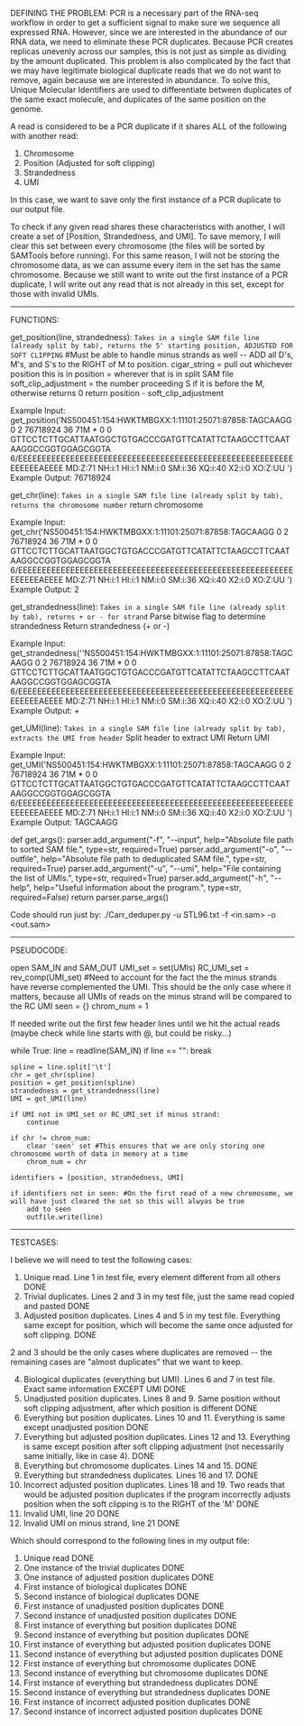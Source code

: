 DEFINING THE PROBLEM: 
PCR is a necessary part of the RNA-seq workflow in order to get a sufficient signal to make sure we sequence all expressed RNA. However, since we are interested in the abundance of our RNA data, we need to eliminate these PCR duplicates. Because PCR creates replicas unevenly across our samples, this is not just as simple as dividing by the amount duplicated. This problem is also complicated by the fact that we may have legitimate biological duplicate reads that we do not want to remove, again because we are interested in abundance. To solve this, Unique Molecular Identifiers are used to differentiate between duplicates of the same exact molecule, and duplicates of the same position on the genome.

A read is considered to be a PCR duplicate if it shares ALL of the following with another read:

1. Chromosome 
2. Position (Adjusted for soft clipping)
3. Strandedness
4. UMI

In this case, we want to save only the first instance of a PCR duplicate to our output file.

To check if any given read shares these characteristics with another, I will create a set of [Position, Strandedness, and UMI]. To save memory, I will clear this set between every chromosome (the files will be sorted by SAMTools before running). For this same reason, I will not be storing the chromosome data, as we can assume every item in the set has the same chromosome. Because we still want to write out the first instance of a PCR duplicate, I will write out any read that is not already in this set, except for those with invalid UMIs. 

---------------------------------------------------------------------------------------------------------------------------------------------------
FUNCTIONS:

get_position(line, strandedness):
```Takes in a single SAM file line (already split by tab), returns the 5' starting position, ADJUSTED FOR SOFT CLIPPING```
#Must be able to handle minus strands as well -- ADD all D's, M's, and S's to the RIGHT of M to position. 
cigar_string = pull out whichever position this is in
position = wherever that is in split SAM file
soft_clip_adjustment = the number proceeding S if it is before the M, otherwise returns 0
return position - soft_clip_adjustment

Example Input: get_position('NS500451:154:HWKTMBGXX:1:11101:25071:87858:TAGCAAGG	0	2	76718924	36	71M	*	0	0	GTTCCTCTTGCATTAATGGCTGTGACCCGATGTTCATATTCTAAGCCTTCAATAAGGCCGGTGGAGCGGTA	6/EEEEEEEEEEEEEEEEEEEEEEEEEEEEEEEEEEEEEEEEEEEEEEEEEEEEEEEEEEEEEEEEAEEEE	MD:Z:71	NH:i:1	HI:i:1	NM:i:0	SM:i:36	XQ:i:40	X2:i:0	XO:Z:UU
')
Example Output: 76718924

get_chr(line):
```Takes in a single SAM file line (already split by tab), returns the chromosome number```
return chromosome

Example Input: get_chr('NS500451:154:HWKTMBGXX:1:11101:25071:87858:TAGCAAGG	0	2	76718924	36	71M	*	0	0	GTTCCTCTTGCATTAATGGCTGTGACCCGATGTTCATATTCTAAGCCTTCAATAAGGCCGGTGGAGCGGTA	6/EEEEEEEEEEEEEEEEEEEEEEEEEEEEEEEEEEEEEEEEEEEEEEEEEEEEEEEEEEEEEEEEAEEEE	MD:Z:71	NH:i:1	HI:i:1	NM:i:0	SM:i:36	XQ:i:40	X2:i:0	XO:Z:UU
')
Example Output: 2

get_strandedness(line):
```Takes in a single SAM file line (already split by tab), returns + or - for strand```
Parse bitwise flag to determine strandedness
Return strandedness (+ or -)

Example Input: get_strandedness(''NS500451:154:HWKTMBGXX:1:11101:25071:87858:TAGCAAGG	0	2	76718924	36	71M	*	0	0	GTTCCTCTTGCATTAATGGCTGTGACCCGATGTTCATATTCTAAGCCTTCAATAAGGCCGGTGGAGCGGTA	6/EEEEEEEEEEEEEEEEEEEEEEEEEEEEEEEEEEEEEEEEEEEEEEEEEEEEEEEEEEEEEEEEAEEEE	MD:Z:71	NH:i:1	HI:i:1	NM:i:0	SM:i:36	XQ:i:40	X2:i:0	XO:Z:UU
')
Example Output: +


get_UMI(line):
```Takes in a single SAM file line (already split by tab), extracts the UMI from header```
Split header to extract UMI
Return UMI

Example Input: get_UMI('NS500451:154:HWKTMBGXX:1:11101:25071:87858:TAGCAAGG	0	2	76718924	36	71M	*	0	0	GTTCCTCTTGCATTAATGGCTGTGACCCGATGTTCATATTCTAAGCCTTCAATAAGGCCGGTGGAGCGGTA	6/EEEEEEEEEEEEEEEEEEEEEEEEEEEEEEEEEEEEEEEEEEEEEEEEEEEEEEEEEEEEEEEEAEEEE	MD:Z:71	NH:i:1	HI:i:1	NM:i:0	SM:i:36	XQ:i:40	X2:i:0	XO:Z:UU
')
Example Output: TAGCAAGG

def get_args(): 
    parser.add_argument("-f", "--input", help="Absolute file path to sorted SAM file.", type=str, required=True)
    parser.add_argument("-o", "--outfile", help="Absolute file path to deduplicated SAM file.", type=str, required=True)
    parser.add_argument("-u", "--umi", help="File containing the list of UMIs.", type=str, required=True)
    parser.add_argument("-h", "--help", help="Useful information about the program.", type=str, required=False)
    return parser.parse_args()

Code should run just by: ./Carr_deduper.py -u STL96.txt -f <in.sam> -o <out.sam>

---------------------------------------------------------------------------------------------------------------------------------------------------

PSEUDOCODE:

open SAM_IN and SAM_OUT
UMI_set = set(UMIs)
RC_UMI_set = rev_comp(UMI_set) #Need to account for the fact the the minus strands have reverse complemented the UMI. This should be the only case where it matters, because all UMIs of reads on the minus strand will be compared to the RC UMI
seen = {}
chrom_num = 1

If needed write out the first few header lines until we hit the actual reads (maybe check while line starts with @, but could be risky...)

while True:
    line = readline(SAM_IN)
    if line == "":
        break

    spline = line.split['\t']
    chr = get_chr(spline)
    position = get_position(spline)
    strandedness = get_strandedness(line)
    UMI = get_UMI(line)

    if UMI not in UMI_set or RC_UMI_set if minus strand:
        continue
    
    if chr != chrom_num: 
        clear 'seen' set #This ensures that we are only storing one chromosome worth of data in memory at a time
        chrom_num = chr
    
    identifiers = [position, strandedness, UMI]

    if identifiers not in seen: #On the first read of a new chromosome, we will have just cleared the set so this will alwyas be true
        add to seen
        outfile.write(line)

---------------------------------------------------------------------------------------------------------------------------------------------------
TESTCASES:

I believe we will need to test the following cases: 

1. Unique read. Line 1 in test file, every element different from all others DONE
2. Trivial duplicates. Lines 2 and 3 in my test file, just the same read copied and pasted DONE
3. Adjusted position duplicates. Lines 4 and 5 in my test file. Everything same except for position, which will become the same once adjusted for soft clipping. DONE

2 and 3 should be the only cases where duplicates are removed -- the remaining cases are "almost duplicates" that we want to keep.

4. Biological duplicates (everything but UMI). Lines 6 and 7 in test file. Exact same information EXCEPT UMI DONE
5. Unadjusted position duplicates. Lines 8 and 9. Same position without soft clipping adjustment, after which position is different DONE
6. Everything but position duplicates. Lines 10 and 11. Everything is same except unadjusted position DONE
7. Everything but adjusted position duplicates. Lines 12 and 13. Everything is same except position after soft clipping adjustment (not necessarily same initially, like in case 4). DONE
8. Everything but chromosome duplicates. Lines 14 and 15. DONE
9. Everything but strandedness duplicates. Lines 16 and 17. DONE
10. Incorrect adjusted position duplicates. Lines 18 and 19. Two reads that would be adjusted position duplicates if the program incorrectly adjusts position when the soft clipping is to the RIGHT of the 'M' DONE
11. Invalid UMI, line 20 DONE
12. Invalid UMI on minus strand, line 21 DONE

Which should correspond to the following lines in my output file:
1. Unique read DONE
2. One instance of the trivial duplicates DONE
3. One instance of adjusted position duplicates DONE
4. First instance of biological duplicates DONE
5. Second instance of biological duplicates DONE
6. First instance of unadjusted position duplicates DONE
7. Second instance of unadjusted position duplicates DONE
8. First instance of everything but position duplicates DONE
9. Second instance of everything but position duplicates DONE
10. First instance of everything but adjusted position duplicates DONE
11. Second instance of everything but adjusted position duplicates DONE
12. First instance of everything but chromosome duplicates DONE
13. Second instance of everything but chromosome duplicates DONE
14. First instance of everything but strandedness duplicates DONE
15. Second instance of everything but strandedness duplicates DONE
16. First instance of incorrect adjusted position duplicates DONE
17. Second instance of incorrect adjusted position duplicates DONE
